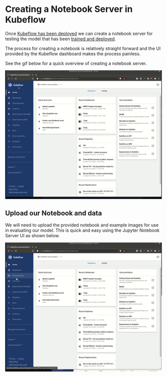 # Creating a Notebook Server in Kubeflow

Once [Kubeflow has been deployed](../kubeflow/README.md) we can create a notebook server for testing the model that has been [trained and deployed](../pipeline/README.md).

The process for creating a notebook is relatively straight forward and the UI provided by the Kubeflow dashboard makes the process painless.

See the gif below for a quick overview of creating a notebook server.

![Create Notebook Server](../images/create_notebook_server.gif)

## Upload our Notebook and data

We will need to upload the provided notebook and example images for use in evaluating our model. This is quick and easy using the Jupyter Notebook Server UI as shown below.

![Upload Notebook and data](../images/upload_notebook_data.gif)